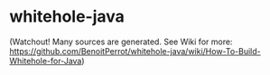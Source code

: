 whitehole-java
==============

(Watchout! Many sources are generated. See Wiki for more:
https://github.com/BenoitPerrot/whitehole-java/wiki/How-To-Build-Whitehole-for-Java)

